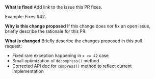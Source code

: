 **What is fixed** Add link to the issue this PR fixes. 

Example: Fixes #42. 

**Why is this change proposed** If this change does *not* fix an open issue, briefly describe the rationale for this PR.

**What is changed** Briefly describe the changes proposed in this pull request: 

* Fixed rare exception happening in `x >= 42` case
* Small optimization of `decompress()` method
* Corrected API doc for `compress()` method to reflect current implementation 